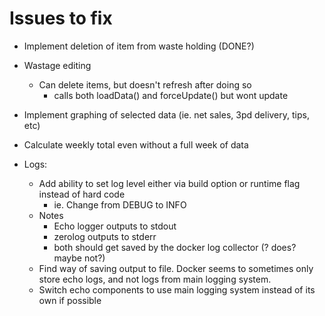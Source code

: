 Issues to fix
=============

* Implement deletion of item from waste holding (DONE?)

* Wastage editing
	- Can delete items, but doesn't refresh after doing so
		+ calls both loadData() and forceUpdate() but wont update

* Implement graphing of selected data (ie. net sales, 3pd delivery, tips, etc)
* Calculate weekly total even without a full week of data

* Logs:
	+ Add ability to set log level either via build option or runtime flag instead of hard code
		- ie. Change from DEBUG to INFO
	+ Notes
		- Echo logger outputs to stdout
		- zerolog outputs to stderr
		- both should get saved by the docker log collector (? does? maybe not?)
	+ Find way of saving output to file.  Docker seems to sometimes only store echo logs, and
	  not logs from main logging system.
	+ Switch echo components to use main logging system instead of its own if possible

